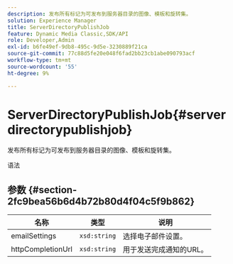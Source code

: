 ```yaml
---
description: 发布所有标记为可发布到服务器目录的图像、模板和旋转集。
solution: Experience Manager
title: ServerDirectoryPublishJob
feature: Dynamic Media Classic,SDK/API
role: Developer,Admin
exl-id: b6fe49ef-9db8-495c-9d5e-3230889f21ca
source-git-commit: 77c88d5fe20e048f6fad2bb23cb1abe090793acf
workflow-type: tm+mt
source-wordcount: '55'
ht-degree: 9%

---
```


# ServerDirectoryPublishJob{#serverdirectorypublishjob}

发布所有标记为可发布到服务器目录的图像、模板和旋转集。

语法

## 参数 {#section-2fc9bea56b6d4b72b80d4f04c5f9b862}

| 名称 | 类型 | 说明 |
|---|---|---|
| emailSettings | `xsd:string` | 选择电子邮件设置。 |
| httpCompletionUrl | `xsd:string` | 用于发送完成通知的URL。 |

